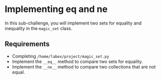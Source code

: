 # Implementing eq and ne

In this sub-challenge, you will implement two sets for equality and inequality in the `magic_set` class.

## Requirements

- Completing `/home/labex/project/magic_set.py`
- Implement the `__eq__` method to compare two sets for equality.
- Implement the `__ne__` method to compare two collections that are not equal.
